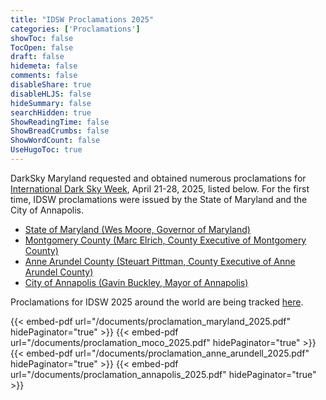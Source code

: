 ```yaml
---
title: "IDSW Proclamations 2025"
categories: ['Proclamations']
showToc: false
TocOpen: false
draft: false
hidemeta: false
comments: false
disableShare: true
disableHLJS: false
hideSummary: false
searchHidden: true
ShowReadingTime: false
ShowBreadCrumbs: false
ShowWordCount: false
UseHugoToc: true
---
```


DarkSky Maryland requested and obtained numerous proclamations for [International Dark Sky Week](https://idsw.darksky.org/), April 21-28, 2025, listed below. For the first time, IDSW proclamations were issued by the State of Maryland and the City of Annapolis. 

  - [State of Maryland (Wes Moore, Governor of Maryland)](/documents/proclamation_maryland_2025.pdf)
  - [Montgomery County (Marc Elrich, County Executive of Montgomery County)](/documents/proclamation_moco_2025.pdf)
  - [Anne Arundel County (Steuart Pittman, County Executive of Anne Arundel County)](/documents/proclamation_anne_arundell_2025.pdf)
  - [City of Annapolis (Gavin Buckley, Mayor of Annapolis)](/documents/proclamation_annapolis_2025.pdf)

Proclamations for IDSW 2025 around the world are being tracked [here](https://idsw.darksky.org/proclamation).

{{< embed-pdf url="/documents/proclamation_maryland_2025.pdf" hidePaginator="true" >}}
{{< embed-pdf url="/documents/proclamation_moco_2025.pdf" hidePaginator="true" >}}
{{< embed-pdf url="/documents/proclamation_anne_arundell_2025.pdf" hidePaginator="true" >}}
{{< embed-pdf url="/documents/proclamation_annapolis_2025.pdf" hidePaginator="true" >}}

